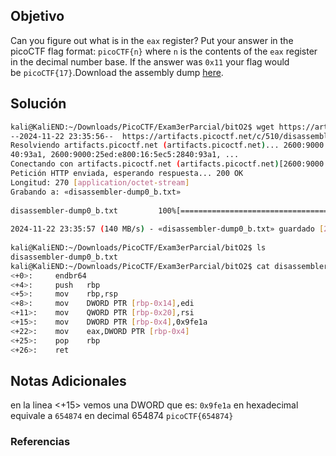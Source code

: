## Objetivo
Can you figure out what is in the `eax` register? Put your answer in the picoCTF flag format: `picoCTF{n}` where `n` is the contents of the `eax` register in the decimal number base. If the answer was `0x11` your flag would be `picoCTF{17}`.Download the assembly dump [here](https://artifacts.picoctf.net/c/510/disassembler-dump0_b.txt).
## Solución
```bash
kali@KaliEND:~/Downloads/PicoCTF/Exam3erParcial/bitO2$ wget https://artifacts.picoctf.net/c/510/disassembler-dump0_b.txt  
--2024-11-22 23:35:56--  https://artifacts.picoctf.net/c/510/disassembler-dump0_b.txt  
Resolviendo artifacts.picoctf.net (artifacts.picoctf.net)... 2600:9000:25ed:7a00:16:5ec5:2840:93a1, 2600:9000:25ed:8a00:16:5ec5:28  
40:93a1, 2600:9000:25ed:e800:16:5ec5:2840:93a1, ...  
Conectando con artifacts.picoctf.net (artifacts.picoctf.net)[2600:9000:25ed:7a00:16:5ec5:2840:93a1]:443... conectado.  
Petición HTTP enviada, esperando respuesta... 200 OK  
Longitud: 270 [application/octet-stream]  
Grabando a: «disassembler-dump0_b.txt»  
  
disassembler-dump0_b.txt         100%[========================================================>]     270  --.-KB/s    en 0s         
  
2024-11-22 23:35:57 (140 MB/s) - «disassembler-dump0_b.txt» guardado [270/270]  
  
kali@KaliEND:~/Downloads/PicoCTF/Exam3erParcial/bitO2$ ls  
disassembler-dump0_b.txt  
kali@KaliEND:~/Downloads/PicoCTF/Exam3erParcial/bitO2$ cat disassembler-dump0_b.txt    
<+0>:     endbr64    
<+4>:     push   rbp  
<+5>:     mov    rbp,rsp  
<+8>:     mov    DWORD PTR [rbp-0x14],edi  
<+11>:    mov    QWORD PTR [rbp-0x20],rsi  
<+15>:    mov    DWORD PTR [rbp-0x4],0x9fe1a  
<+22>:    mov    eax,DWORD PTR [rbp-0x4]  
<+25>:    pop    rbp  
<+26>:    ret
```
## Notas Adicionales
en la linea <+15> vemos una DWORD que es:
`0x9fe1a` en hexadecimal equivale a `654874` en decimal 654874
`picoCTF{654874}`
### Referencias